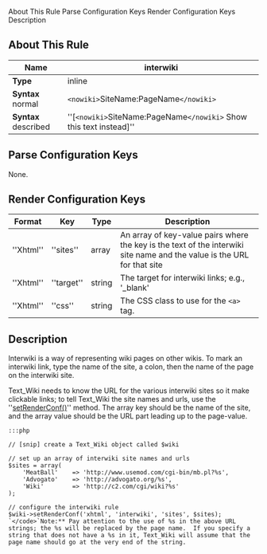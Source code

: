  About This Rule Parse Configuration Keys Render Configuration Keys Description
##  About This Rule

 | **Name**             | interwiki                                                       | 
 | --------             | ---------                                                       | 
 | **Type**             | inline                                                          | 
 | **Syntax** normal    | `<nowiki>`SiteName:PageName`</nowiki>`                          | 
 | **Syntax** described | ''[`<nowiki>`SiteName:PageName`</nowiki>` Show this text instead]'' | 

##  Parse Configuration Keys

None.

##  Render Configuration Keys

 | **Format** | **Key**    | **Type** | **Description**                                                                                                         | 
 | ---------- | -------    | -------- | ---------------                                                                                                         | 
 | ''Xhtml''  | ''sites''  | array    | An array of key-value pairs where the key is the text of the interwiki site name and the value is the URL for that site | 
 | ''Xhtml''  | ''target'' | string   | The target for interwiki links; e.g., '_blank'                                                                          | 
 | ''Xhtml''  | ''css''    | string   | The CSS class to use for the `<a>` tag.                                                                                   | 

##  Description

Interwiki is a way of representing wiki pages on other wikis.  To mark an interwiki link, type the name of the site, a colon, then the name of the page on the interwiki site.

Text_Wiki needs to know the URL for the various interwiki sites so it make clickable links; to tell Text_Wiki the site names and urls, use the ''[setRenderConf()](MethodSetRenderConf)'' method.  The array key should be the name of the site, and the array value should be the URL part leading up to the page-value.

	:::php
	
	// [snip] create a Text_Wiki object called $wiki
	
	// set up an array of interwiki site names and urls
	$sites = array(
	    'MeatBall'    => 'http://www.usemod.com/cgi-bin/mb.pl?%s',
	    'Advogato'    => 'http://advogato.org/%s',
	    'Wiki'        => 'http://c2.com/cgi/wiki?%s'
	);
	
	// configure the interwiki rule
	$wiki->setRenderConf('xhtml', 'interwiki', 'sites', $sites);
	`</code>`Note:** Pay attention to the use of %s in the above URL strings; the %s will be replaced by the page name.  If you specify a string that does not have a %s in it, Text_Wiki will assume that the page name should go at the very end of the string.
	